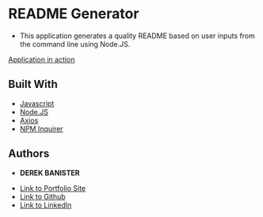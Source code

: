 # README Generator

* This application generates a quality README based on user inputs from the command line using Node.JS.

[Application in action](https://www.youtube.com/watch?v=KmUDu_6x1t8)

## Built With

* [Javascript](https://www.javascript.com/)
* [Node.JS](https://nodejs.org/en/)
* [Axios](https://axios-http.com/docs/intro)
* [NPM Inquirer](https://www.npmjs.com/package/inquirer)


## Authors

* **DEREK BANISTER** 

- [Link to Portfolio Site](https://derekbanister.github.io/First-Portfolio/)
- [Link to Github](https://github.com/DerekBanister)
- [Link to LinkedIn](https://www.linkedin.com/in/derek-banister/)